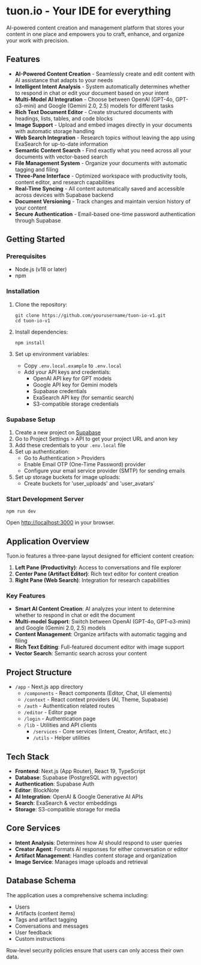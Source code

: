 # tuon.io - Your IDE for everything

AI-powered content creation and management platform that stores your content in one place and empowers you to craft, enhance, and organize your work with precision.

## Features

- **AI-Powered Content Creation** - Seamlessly create and edit content with AI assistance that adapts to your needs
- **Intelligent Intent Analysis** - System automatically determines whether to respond in chat or edit your document based on your intent
- **Multi-Model AI Integration** - Choose between OpenAI (GPT-4o, GPT-o3-mini) and Google (Gemini 2.0, 2.5) models for different tasks
- **Rich Text Document Editor** - Create structured documents with headings, lists, tables, and code blocks
- **Image Support** - Upload and embed images directly in your documents with automatic storage handling
- **Web Search Integration** - Research topics without leaving the app using ExaSearch for up-to-date information
- **Semantic Content Search** - Find exactly what you need across all your documents with vector-based search
- **File Management System** - Organize your documents with automatic tagging and filing
- **Three-Pane Interface** - Optimized workspace with productivity tools, content editor, and research capabilities
- **Real-Time Syncing** - All content automatically saved and accessible across devices with Supabase backend
- **Document Versioning** - Track changes and maintain version history of your content
- **Secure Authentication** - Email-based one-time password authentication through Supabase

## Getting Started

### Prerequisites

- Node.js (v18 or later)
- npm

### Installation

1. Clone the repository:
   ```
   git clone https://github.com/yourusername/tuon-io-v1.git
   cd tuon-io-v1
   ```

2. Install dependencies:
   ```
   npm install
   ```

3. Set up environment variables:
   - Copy `.env.local.example` to `.env.local`
   - Add your API keys and credentials:
     - OpenAI API key for GPT models
     - Google API key for Gemini models
     - Supabase credentials
     - ExaSearch API key (for semantic search)
     - S3-compatible storage credentials

### Supabase Setup

1. Create a new project on [Supabase](https://supabase.com)
2. Go to Project Settings > API to get your project URL and anon key
3. Add these credentials to your `.env.local` file
4. Set up authentication:
   - Go to Authentication > Providers
   - Enable Email OTP (One-Time Password) provider
   - Configure your email service provider (SMTP) for sending emails
5. Set up storage buckets for image uploads:
   - Create buckets for 'user_uploads' and 'user_avatars'

### Start Development Server

```
npm run dev
```

Open [http://localhost:3000](http://localhost:3000) in your browser.

## Application Overview

Tuon.io features a three-pane layout designed for efficient content creation:

1. **Left Pane (Productivity)**: Access to conversations and file explorer
2. **Center Pane (Artifact Editor)**: Rich text editor for content creation
3. **Right Pane (Web Search)**: Integration for research capabilities

### Key Features

- **Smart AI Content Creation**: AI analyzes your intent to determine whether to respond in chat or edit the document
- **Multi-model Support**: Switch between OpenAI (GPT-4o, GPT-o3-mini) and Google (Gemini 2.0, 2.5) models
- **Content Management**: Organize artifacts with automatic tagging and filing
- **Rich Text Editing**: Full-featured document editor with image support
- **Vector Search**: Semantic search across your content

## Project Structure

- `/app` - Next.js app directory
  - `/components` - React components (Editor, Chat, UI elements)
  - `/context` - React context providers (AI, Theme, Supabase)
  - `/auth` - Authentication related routes
  - `/editor` - Editor page
  - `/login` - Authentication page
  - `/lib` - Utilities and API clients
    - `/services` - Core services (Intent, Creator, Artifact, etc.)
    - `/utils` - Helper utilities

## Tech Stack

- **Frontend**: Next.js (App Router), React 19, TypeScript
- **Database**: Supabase (PostgreSQL with pgvector)
- **Authentication**: Supabase Auth
- **Editor**: BlockNote
- **AI Integration**: OpenAI & Google Generative AI APIs
- **Search**: ExaSearch & vector embeddings
- **Storage**: S3-compatible storage for media

## Core Services

- **Intent Analysis**: Determines how AI should respond to user queries
- **Creator Agent**: Formats AI responses for either conversation or editor
- **Artifact Management**: Handles content storage and organization
- **Image Service**: Manages image uploads and retrieval

## Database Schema

The application uses a comprehensive schema including:

- Users
- Artifacts (content items)
- Tags and artifact tagging
- Conversations and messages
- User feedback
- Custom instructions

Row-level security policies ensure that users can only access their own data.